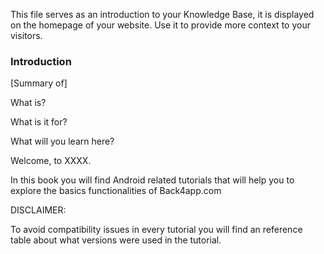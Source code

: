 

This file serves as an introduction to your Knowledge Base, it is displayed on the homepage of your website. Use it to provide more context to your visitors.

### Introduction

\[Summary of\]

What is?

What is it for?

What will you learn here?







Welcome, to XXXX.

In this book you will find Android related tutorials that will help you to explore the basics functionalities of Back4app.com



DISCLAIMER:

To avoid compatibility issues in every tutorial you will find an reference table about what versions were used in the tutorial.
